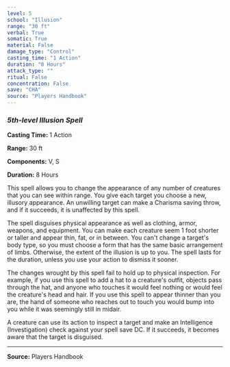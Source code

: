 ```yaml
---
level: 5
school: "Illusion"
range: "30 ft"
verbal: True
somatic: True
material: False
damage_type: "Control"
casting_time: "1 Action"
duration: "8 Hours"
attack_type: ""
ritual: False
concentration: False
save: "CHA"
source: "Players Handbook"
---
```


### *5th-level Illusion Spell*

**Casting Time:** 1 Action

**Range:** 30 ft

**Components:** V, S

**Duration:** 8 Hours

This spell allows you to change the appearance of any number of creatures that you can see within range. You give each target you choose a new, illusory appearance. An unwilling target can make a Charisma saving throw, and if it succeeds, it is unaffected by this spell.
 
 The spell disguises physical appearance as well as clothing, armor, weapons, and equipment. You can make each creature seem 1 foot shorter or taller and appear thin, fat, or in between. You can't change a target's body type, so you must choose a form that has the same basic arrangement of limbs. Otherwise, the extent of the illusion is up to you. The spell lasts for the duration, unless you use your action to dismiss it sooner.
 
 The changes wrought by this spell fail to hold up to physical inspection. For example, if you use this spell to add a hat to a creature's outfit, objects pass through the hat, and anyone who touches it would feel nothing or would feel the creature's head and hair. If you use this spell to appear thinner than you are, the hand of someone who reaches out to touch you would bump into you while it was seemingly still in midair.
 
 A creature can use its action to inspect a target and make an Intelligence (Investigation) check against your spell save DC. If it succeeds, it becomes aware that the target is disguised.

---
**Source:** Players Handbook
